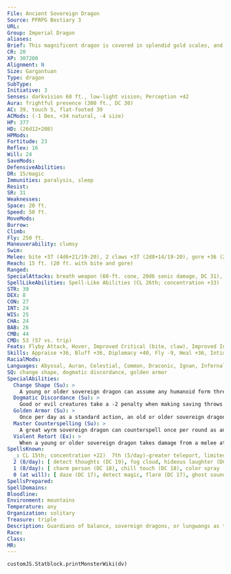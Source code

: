 ```yaml
---
File: Ancient Sovereign Dragon
Source: PFRPG Bestiary 3
URL: 
Group: Imperial Dragon
aliases: 
Brief: This magnificent dragon is covered in splendid gold scales, and horns jut from its head like a crown.
CR: 20
XP: 307200
Alignment: N
Size: Gargantuan
Type: dragon
SubType: 
Initiative: 3
Senses: darkvision 60 ft., low-light vision; Perception +42
Aura: frightful presence (300 ft., DC 30)
AC: 39, touch 5, flat-footed 39
ACMods: (-1 Dex, +34 natural, -4 size)
HP: 377
HD: (26d12+208)
HPMods: 
Fortitude: 23
Reflex: 16
Will: 24
SaveMods: 
DefensiveAbilities: 
DR: 15/magic
Immunities: paralysis, sleep
Resist: 
SR: 31
Weaknesses: 
Space: 20 ft.
Speed: 50 ft.
MoveMods: 
Burrow: 
Climb: 
Fly: 250 ft.
Maneuverability: clumsy
Swim: 
Melee: bite +37 (4d6+21/19-20), 2 claws +37 (2d8+14/19-20), gore +36 (2d8+21), tail slap +34 (2d8+21)
Reach: 15 ft. (20 ft. with bite and gore)
Ranged: 
SpecialAttacks: breath weapon (60-ft. cone, 20d6 sonic damage, DC 31), crush (DC 31, 4d6+21), tail sweep (DC 31, 2d6+21), violent retort
SpellLikeAbilities: Spell-Like Abilities (CL 26th; concentration +33)  At Will-calm emotions, detect good/evil, prismatic spray, sympathetic vibration, tongues
STR: 39
DEX: 8
CON: 27
INT: 24
WIS: 25
CHA: 24
BAB: 26
CMB: 44
CMD: 53 (57 vs. trip)
Feats: Flyby Attack, Hover, Improved Critical (bite, claw), Improved Initiative, Improved Iron Will, Iron Will, Lightning Reflexes, Multiattack, Persuasive, Skill Focus (Perception), Weapon Focus (bite, claw)
Skills: Appraise +36, Bluff +36, Diplomacy +40, Fly -9, Heal +36, Intimidate +40, Knowledge (arcana) +36, Knowledge (history) +36, Knowledge (nobility) +36, Knowledge (planes) +36, Perception +42, Perform (oratory) +36, Sense Motive +36, Spellcraft +36
RacialMods: 
Languages: Abyssal, Auran, Celestial, Common, Draconic, Ignan, Infernal, Terran
SQ: change shape, dogmatic discordance, golden armor
SpecialAbilities:
  Change Shape (Su): >
    A young or older sovereign dragon can assume any humanoid form three times per day as polymorph.
  Dogmatic Discordance (Su): >
    Good or evil creatures take a -2 penalty when making saving throws against a sovereign dragon's spells, spell-like abilities, breath weapon, and aura.
  Golden Armor (Su): >
    Once per day as a standard action, an old or older sovereign dragon can cover its form in golden armor, granting it a +4 armor bonus to AC and energy resistance 15 to one energy type, chosen at the time the armor is summoned. This armor lasts for a number of rounds equal to the dragon's age category. The sovereign dragon can dismiss the armor as a free action.
  Master Counterspelling (Su): >
    A great wyrm sovereign dragon can counterspell once per round as an immediate action. It need not know the spell it is countering, but can instead expend any spell that is one level higher to automatically counter the spell.
  Violent Retort (Ex): >
    When a young or older sovereign dragon takes damage from a melee attack critical hit, it can, as an immediate action, make a claw or tail slap attack against the creature that made the critical hit.
SpellsKnown:
  _: CL 15th; concentration +22)  7th (5/day)-greater teleport, limited wish  6th (7/day)-eyebite (DC 23), mass suggestion (DC 23), transformation  5th (7/day)-break enchantment, dismissal (DC 22), dominate person (DC 22), feeblemind (DC 22)  4th (7/day)-confusion (DC 21), lesser geas (DC 21), locate creature, rainbow pattern (DC 21)  3rd (8/day)-gaseous form,  hold person (DC 20), lightning bolt (DC 20), suggestion (DC 20
  2 (8/day): [ detect thoughts (DC 19), fog cloud, hideous laughter (DC 19), scorching ray, touch of idiocy ]
  1 (8/day): [ charm person (DC 18), chill touch (DC 18), color spray (DC 18), endure elements, true strike ]
  0 (at will): [ daze (DC 17), detect magic, flare (DC 17), ghost sound, mage hand, mending, message, read magic, resistance ]
SpellsPrepared: 
SpellDomains: 
Bloodline: 
Environment: mountains
Temperature: any
Organization: solitary
Treasure: triple
Description: Guardians of balance, sovereign dragons, or lungwangs as they are also known, were placed in the skies by the gods themselves to safeguard harmony in the world.
Race: 
Class: 
MR: 
---
```

```dataviewjs
customJS.Statblock.printMonsterWiki(dv)
```

